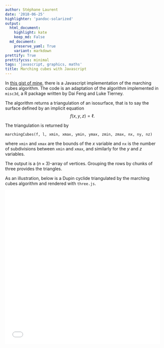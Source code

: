 ```yaml
---
author: Stéphane Laurent
date: '2018-06-25'
highlighter: 'pandoc-solarized'
output:
  html_document:
    highlight: kate
    keep_md: False
  md_document:
    preserve_yaml: True
    variant: markdown
prettify: True
prettifycss: minimal
tags: 'javascript, graphics, maths'
title: Marching cubes with Javascript
---
```


In [this gist of
mine](https://gist.github.com/stla/69bbbd59fab9d46cc5f49860eaf9f052),
there is a Javascript implementation of the marching cubes algorithm.
The code is an adaptation of the algorithm implemented in `misc3d`, a R
package written by Dai Feng and Luke Tierney.

The algorithm returns a triangulation of an isosurface, that is to say
the surface defined by an implicit equation $$
f(x,y,z) = \ell.
$$

The triangulation is returned by

``` {.js}
marchingCubes(f, l, xmin, xmax, ymin, ymax, zmin, zmax, nx, ny, nz)
```

where `xmin` and `xmax` are the bounds of the $x$ variable and `nx` is
the number of subdivisions between `xmin` and `xmax`, and similarly for
the $y$ and $z$ variables.

The output is a $(n \times 3)$-array of vertices. Grouping the rows by
chunks of three provides the triangles.

As an illustration, below is a Dupin cyclide triangulated by the
marching cubes algorithm and rendered with `three.js`.

<iframe src="../frames/threejs_cyclide.html" width="100%" height="500px" scrolling="no" frameborder="0">
</iframe>
